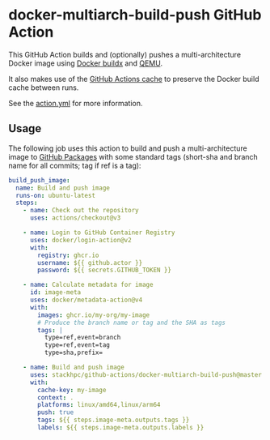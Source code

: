 # docker-multiarch-build-push GitHub Action

This GitHub Action builds and (optionally) pushes a multi-architecture Docker image using
[Docker buildx](https://docs.docker.com/buildx/working-with-buildx/) and [QEMU](https://www.qemu.org/).

It also makes use of the
[GitHub Actions cache](https://docs.github.com/en/actions/advanced-guides/caching-dependencies-to-speed-up-workflows)
to preserve the Docker build cache between runs.

See the [action.yml](./action.yml) for more information.

## Usage

The following job uses this action to build and push a multi-architecture image to
[GitHub Packages](https://github.com/features/packages) with some standard tags
(short-sha and branch name for all commits; tag if ref is a tag):

```yaml
build_push_image:
  name: Build and push image
  runs-on: ubuntu-latest
  steps:
    - name: Check out the repository
      uses: actions/checkout@v3

    - name: Login to GitHub Container Registry
      uses: docker/login-action@v2
      with:
        registry: ghcr.io
        username: ${{ github.actor }}
        password: ${{ secrets.GITHUB_TOKEN }}

    - name: Calculate metadata for image
      id: image-meta
      uses: docker/metadata-action@v4
      with:
        images: ghcr.io/my-org/my-image
        # Produce the branch name or tag and the SHA as tags
        tags: |
          type=ref,event=branch
          type=ref,event=tag
          type=sha,prefix=

    - name: Build and push image
      uses: stackhpc/github-actions/docker-multiarch-build-push@master
      with:
        cache-key: my-image
        context: .
        platforms: linux/amd64,linux/arm64
        push: true
        tags: ${{ steps.image-meta.outputs.tags }}
        labels: ${{ steps.image-meta.outputs.labels }}
```
